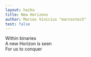 ```yaml
---
layout: haiku
title: New Horizons
author: Marcos Vinicius "marcostech"
test: false
---
```

Within binaries <br>
A new Horizon is seen <br>
For us to conquer <br>